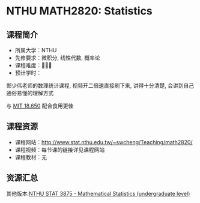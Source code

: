 # NTHU MATH2820: Statistics

## 课程简介

- 所属大学：NTHU
- 先修要求：微积分, 线性代数, 概率论
- 课程难度：🌟🌟🌟
- 预计学时：

郑少伟老师的数理统计课程, 视频开二倍速直接刷下来, 讲得十分清楚, 会讲到自己通俗易懂的理解方式

与 [MIT 18.650](https://ocw.mit.edu/courses/18-443-statistics-for-applications-spring-2015/) 配合食用更佳

## 课程资源

- 课程网站：<http://www.stat.nthu.edu.tw/~swcheng/Teaching/math2820/>
- 课程视频：每节课的链接详见课程网站
- 课程教材：无

## 资源汇总

其他版本:[NTHU STAT 3875 - Mathematical Statistics (undergraduate level)](http://www.stat.nthu.edu.tw/~swcheng/Teaching/stat3875/index.php)
